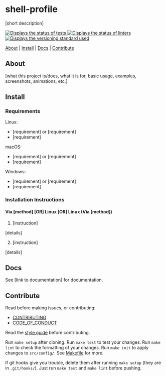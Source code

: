 # shell-profile

[short description]

<a href="https://github.com/oaahmad/shell-profile/actions" title="Click to see actions">
	<img src="https://github.com/oaahmad/shell-profile/workflows/test/badge.svg" alt="Displays the status of tests">
</a>
<a href="https://github.com/oaahmad/shell-profile/actions" title="Click to see actions">
	<img src="https://github.com/oaahmad/shell-profile/workflows/lint/badge.svg" alt="Displays the status of linters">
</a>
<a href="https://github.com/oaahmad/.github/blob/master/docs/versioning.md" target="_blank" title="Click to see versioning information">
	<img src="https://img.shields.io/badge/versioning-semver-blue" alt="Displays the versioning standard used">
</a>

[About](#about) | [Install](#install) | [Docs](#docs) | [Contribute](#contribute)

## About

[what this project is/does, what it is for, basic usage, examples, screenshots, animations, etc.]

## Install

### Requirements

Linux:
* [requirement] or [requirement]
* [requirement]

macOS:
* [requirement] or [requirement]
* [requirement]

Windows:
* [requirement] or [requirement]
* [requirement]

### Installation Instructions

#### Via [method] [OR] Linux [OR] Linux (Via [method])

1. [instruction]

[details]

2. [instruction]

[details]

## Docs

See [link to documentation] for documentation.

## Contribute

Read before making issues, or contributing:
* [CONTRIBUTING](https://github.com/oaahmad/.github/blob/master/CONTRIBUTING.md)
* [CODE_OF_CONDUCT](https://github.com/oaahmad/.github/blob/master/CODE_OF_CONDUCT.md)

Read the [style guide](https://github.com/oaahmad/.github/blob/master/docs/style_guide.md) before contributing.

Run `make setup` after cloning. Run `make test` to test your changes. Run `make lint` to check the formatting of your changes. Run `make init` to apply changes to `src/config/`. See [Makefile](Makefile) for more.

If git hooks give you trouble, delete them after running `make setup` (they are in `.git/hooks/`). Just run `make test` and `make lint` before pushing.